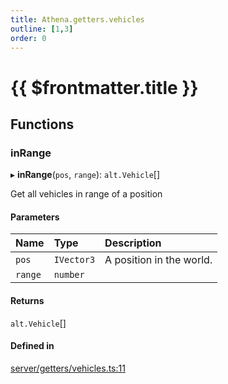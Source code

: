 ```yaml
---
title: Athena.getters.vehicles
outline: [1,3]
order: 0
---
```


# {{ $frontmatter.title }}


## Functions

### inRange

▸ **inRange**(`pos`, `range`): `alt.Vehicle`[]

Get all vehicles in range of a position

#### Parameters

| Name | Type | Description |
| :------ | :------ | :------ |
| `pos` | `IVector3` | A position in the world. |
| `range` | `number` |  |

#### Returns

`alt.Vehicle`[]

#### Defined in

[server/getters/vehicles.ts:11](https://github.com/Stuyk/altv-athena/blob/627294b/src/core/server/getters/vehicles.ts#L11)
